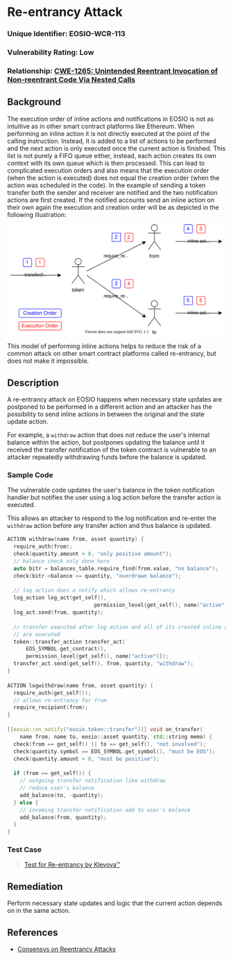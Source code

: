 # Re-entrancy Attack

### Unique Identifier: EOSIO-WCR-113

### Vulnerability Rating: Low

### Relationship: [CWE-1265: Unintended Reentrant Invocation of Non-reentrant Code Via Nested Calls](https://cwe.mitre.org/data/definitions/1265.html)

## Background

The execution order of inline actions and notifications in EOSIO is not as intuitive as in other smart contract platforms like Ethereum. When performing an inline action it is not directly executed at the point of the calling instruction. Instead, it is added to a list of actions to be performed and the next action is only executed once the current action is finished. This list is not purely a FIFO queue either, instead, each action creates its own context with its own queue which is then processed. This can lead to complicated execution orders and also means that the execution order (when the action is executed) does not equal the creation order (when the action was scheduled in the code).
In the example of sending a token transfer both the sender and receiver are notified and the two notification actions are first created. If the notified accounts send an inline action on their own again the execution and creation order will be as depicted in the following illustration:

![EOSIO Action Order](images/eosio-action-order.svg)

This model of performing inline actions helps to reduce the risk of a common attack on other smart contract platforms called re-entrancy, but does not make it impossible.

## Description 

A re-entrancy attack on EOSIO happens when necessary state updates are postponed to be performed in a different action and an attacker has the possibility to send inline actions in between the original and the state update action.

For example, a `withdraw` action that does not reduce the user's internal balance within the action, but postpones updating the balance until it received the transfer notification of the token contract is vulnerable to an attacker repeatedly withdrawing funds before the balance is updated.

### Sample Code

The vulnerable code updates the user's balance in the token notification handler but notifies the user using a log action before the transfer action is executed.

This allows an attacker to respond to the log notification and re-enter the `withdraw` action before any transfer action and thus balance is updated.

```cpp
ACTION withdraw(name from, asset quantity) {
  require_auth(from);
  check(quantity.amount > 0, "only positive amount");
  // balance check only done here
  auto bitr = balances_table.require_find(from.value, "no balance");
  check(bitr->balance >= quantity, "overdrawn balance");

  // log action does a notify which allows re-entrancy
  log_action log_act(get_self(),
                            permission_level{get_self(), name("active")});
  log_act.send(from, quantity);

  // transfer executed after log action and all of its created inline actions
  // are executed
  token::transfer_action transfer_act(
      EOS_SYMBOL.get_contract(),
      permission_level{get_self(), name("active")});
  transfer_act.send(get_self(), from, quantity, "withdraw");
}

ACTION logwithdraw(name from, asset quantity) {
  require_auth(get_self());
  // allows re-entrancy for from
  require_recipient(from);
}

[[eosio::on_notify("eosio.token::transfer")]] void on_transfer(
    name from, name to, eosio::asset quantity, std::string memo) {
  check(from == get_self() || to == get_self(), "not involved");
  check(quantity.symbol == EOS_SYMBOL.get_symbol(), "must be EOS");
  check(quantity.amount > 0, "must be positive");

  if (from == get_self()) {
    // outgoing transfer notification like withdraw
    // reduce user's balance
    add_balance(to, -quantity);
  } else {
    // incoming transfer notification add to user's balance
    add_balance(from, quantity);
  }
}
```

### Test Case

> [Test for Re-entrancy by Klevoya™](../test_cases/wcr-113/)


## Remediation

Perform necessary state updates and logic that the current action depends on in the same action.

## References 

- [Consensys on Reentrancy Attacks](https://consensys.github.io/smart-contract-best-practices/known_attacks/)
